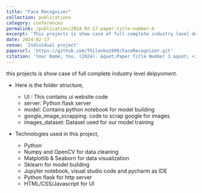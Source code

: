 ```yaml
---
title: "Face Recognizer"
collection: publications
category: conferences
permalink: /publication/2024-02-17-paper-title-number-4
excerpt: 'This projects is show case of full complete industry level delpyoment.'
date: 2024-02-17
venue: 'Individual project'
paperurl: 'https://github.com/Thilanka1999/FaceRecognizer.git'
citation: 'Your Name, You. (2024). &quot;Paper Title Number 3.&quot; <i>GitHub Journal of Bugs</i>. 1(3).'
---
```

this projects is show case of full complete industry level delpyoment. 

- Here is the folder structure,

    - UI : This contains ui website code
    - server: Python flask server
    - model: Contains python notebook for model building
    - google_image_scrapping: code to scrap google for images
    - images_dataset: Dataset used for our model training

- Technologies used in this project,

    - Python
    - Numpy and OpenCV for data cleaning
    - Matplotlib & Seaborn for data visualization
    - Sklearn for model building
    - Jupyter notebook, visual studio code and pycharm as IDE
    - Python flask for http server
    - HTML/CSS/Javascript for UI

